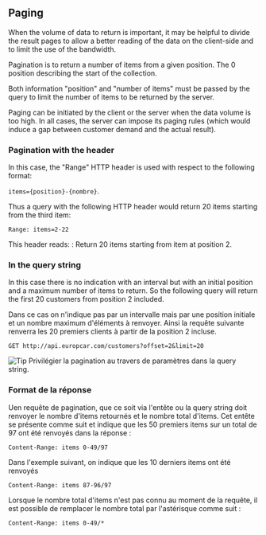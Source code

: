 ## Paging

When the volume of data to return is important, it may be helpful to divide the result pages to allow a better reading of the data on the client-side and to limit the use of the bandwidth.

Pagination is to return a number of items from a given position. The 0 position describing the start of the collection.

Both information "position" and "number of items" must be passed by the query to limit the number of items to be returned by the server.

Paging can be initiated by the client or the server when the data volume is too high. In all cases, the server can impose its paging rules (which would induce a gap between customer demand and the actual result).

### Pagination with the header
In this case, the "Range" HTTP header is used with respect to the following format:

``` items={position}-{nombre} ```.

Thus a query with the following HTTP header would return 20 items starting from the third item:
```
Range: items=2-22
```

This header reads: : Return 20 items starting from item at position 2.


 ### In the query string
In this case there is no indication with an interval but with an initial position and a maximum number of items to return. So the following query will return the first 20 customers from position 2 included.
 
Dans ce cas on n'indique pas par un intervalle mais par une position initiale et un nombre maximum d'éléments à renvoyer.
Ainsi la requête suivante renverra les 20 premiers clients à partir de la position 2 incluse.
```
GET http://api.europcar.com/customers?offset=2&limit=20
```

![Tip](lightbulb1.png) Privilégier la pagination au travers de paramètres dans la query string.

### Format de la réponse
 Uen requête de pagination, que ce soit via l'entête ou la query string doit renvoyer le nombre d'items retournés et le nombre total d'items.
 Cet entête se présente comme suit et indique que les 50 premiers items sur un total de 97 ont été renvoyés dans la réponse :
```
Content-Range: items 0-49/97
```

Dans l'exemple suivant, on indique que les 10 derniers items ont été renvoyés
```
Content-Range: items 87-96/97
```

Lorsque le nombre total d'items n'est pas connu au moment de la requête, il est possible de remplacer le nombre total par l'astérisque comme suit :
```
Content-Range: items 0-49/*
```


